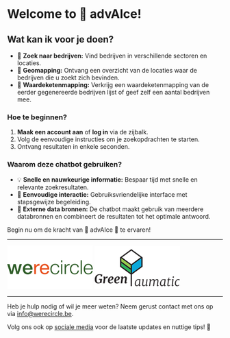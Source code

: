 # Welcome to 🍃 advAIce!

## Wat kan ik voor je doen?

- :office: **Zoek naar bedrijven:** Vind bedrijven in verschillende sectoren en locaties.
- 📍 **Geomapping:** Ontvang een overzicht van de locaties waar de bedrijven die u zoekt zich bevinden.
- 🦋 **Waardeketenmapping:** Verkrijg een waardeketenmapping van de eerder gegenereerde bedrijven lijst of geef zelf een aantal bedrijven mee.

### Hoe te beginnen?

1. **Maak een account aan** of **log in** via de zijbalk.
2. Volg de eenvoudige instructies om je zoekopdrachten te starten.
3. Ontvang resultaten in enkele seconden.

### Waarom deze chatbot gebruiken?

- 💡 **Snelle en nauwkeurige informatie:** Bespaar tijd met snelle en relevante zoekresultaten.
- 📝 **Eenvoudige interactie:** Gebruiksvriendelijke interface met stapsgewijze begeleiding.
- 📡 **Externe data bronnen:** De chatbot maakt gebruik van meerdere databronnen en combineert de resultaten tot het optimale antwoord.

Begin nu om de kracht van 🍃 advAIce 🚀 te ervaren!

---

![Werecircle Logo](images/werecircle-logo.png)
![Greenaumatic Logo](images/greenaumatic-logo.png)

---

Heb je hulp nodig of wil je meer weten? Neem gerust contact met ons op via [info@werecircle.be](mailto:info@werecircle.be).

Volg ons ook op [sociale media](https://www.linkedin.com/company/werecircle/) voor de laatste updates en nuttige tips! 🌟
